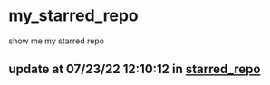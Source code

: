 # my_starred_repo
show me my starred repo

update at 07/23/22 12:10:12 in [starred_repo](./index.html)
---

